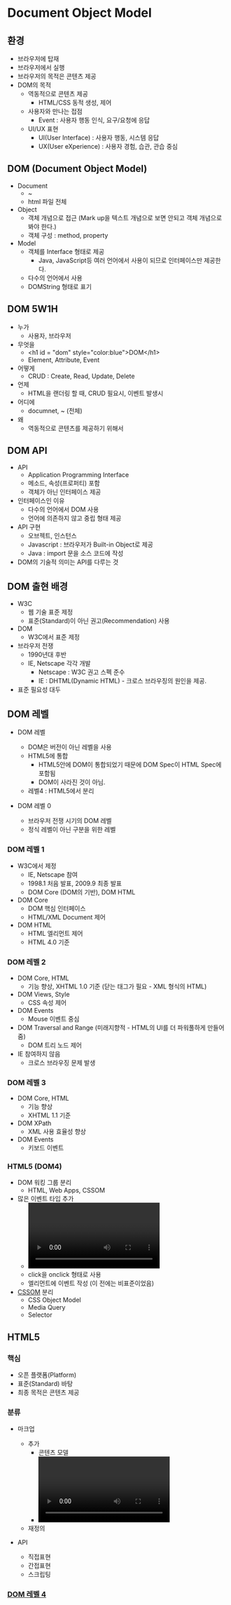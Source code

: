# Document Object Model

## 환경

* 브라우저에 탑재
* 브라우저에서 실행
* 브라우저의 목적은 콘텐츠 제공
* DOM의 목적
  * 역동적으로 콘텐츠 제공
    * HTML/CSS 동적 생성, 제어
  * 사용자와 만나는 접점
    * Event : 사용자 행동 인식, 요구/요청에 응답
  * UI/UX 표현
    * UI(User Interface) : 사용자 행동, 시스템 응답
    * UX(User eXperience) : 사용자 경험, 습관, 관습 중심

## DOM (Document Object Model)

* Document
  * <!DOCTYPE html>~</html>
  * html 파일 전체
* Object
  * 객체 개념으로 접근 (Mark up을 텍스트 개념으로 보면 안되고 객체 개념으로 봐야 한다.)
  * 객체 구성 : method, property
* Model
  * 객체를 Interface 형태로 제공
    * Java, JavaScript등 여러 언어에서 사용이 되므로 인터페이스만 제공한다.
  * 다수의 언어에서 사용
  * DOMString 형태로 표기

## DOM 5W1H

* 누가
  * 사용자, 브라우저
* 무엇을
  * \<h1 id = "dom" style="color:blue"\>DOM\</h1\>
  * Element, Attribute, Event
* 어떻게
  * CRUD : Create, Read, Update, Delete
* 언제
  * HTML을 랜더링 할 때, CRUD 필요시, 이벤트 발생시
* 어디에
  * documnet, <!DOCTYPE html><html>~</html> (전체)
* 왜
  * 역동적으로 콘텐츠를 제공하기 위해서

## DOM API

* API
  * Application Programming Interface
  * 메소드, 속성(프로퍼티) 포함
  * 객체가 아닌 인터페이스 제공
* 인터페이스인 이유
  * 다수의 언어에서 DOM 사용
  * 언어에 의존하지 않고 중립 형태 제공
* API 구현
  * 오브젝트, 인스턴스
  * Javascript : 브라우저가 Built-in Object로 제공
  * Java : import 문을 소스 코드에 작성
* DOM의 기술적 의미는 API를 다루는 것

## DOM 출현 배경

* W3C
  * 웹 기술 표준 제정
  * 표준(Standard)이 아닌 권고(Recommendation) 사용
* DOM
  * W3C에서 표준 제정
* 브라우저 전쟁
  * 1990년대 후반
  * IE, Netscape 각각 개발
    * Netscape : W3C 권고 스펙 준수
    * IE : DHTML(Dynamic HTML) - 크로스 브라우징의 원인을 제공.
* 표준 필요성 대두

## DOM 레벨

* DOM 레벨
  * DOM은 버전이 아닌 레벨을 사용
  * HTML5에 통합
    * HTML5안에 DOM이 통합되었기 때문에 DOM Spec이 HTML Spec에 포함됨
    * DOM이 사라진 것이 아님.
  * 레벨4 : HTML5에서 분리

* DOM 레벨 0
  * 브라우저 전쟁 시기의 DOM 레벨
  * 정식 레벨이 아닌 구분을 위한 레벨

### DOM 레벨 1

* W3C에서 제정
  * IE, Netscape 참여
  * 1998.1 처음 발표, 2009.9 최종 발표
  * DOM Core (DOM의 기반), DOM HTML
* DOM Core
  * DOM 핵심 인터페이스
  * HTML/XML Document 제어
* DOM HTML
  * HTML 엘리먼트 제어
  * HTML 4.0 기준

### DOM 레벨 2

* DOM Core, HTML
  * 기능 향상, XHTML 1.0 기준 (닫는 태그가 필요 - XML 형식의 HTML)
* DOM Views, Style
  * CSS 속성 제어
* DOM Events
  * Mouse 이벤트 중심
* DOM Traversal and Range (미래지향적 - HTML의 UI를 더 파워풀하게 만들어줌)
  * DOM 트리 노드 제어
* IE 참여하지 않음
  * 크로스 브라우징 문제 발생

### DOM 레벨 3

* DOM Core, HTML
  * 기능 향상
  * XHTML 1.1 기준
* DOM XPath
  * XML 사용 효율성 향상
* DOM Events
  * 키보드 이벤트

### HTML5 (DOM4)

* DOM 워킹 그룹 분리
  * HTML, Web Apps, CSSOM
* 많은 이벤트 타입 추가
  * <video>, <audio> 제어 이벤트 타입
  * click을 onclick 형태로 사용
  * 엘리먼트에 이벤트 작성 (이 전에는 비표준이었음)
* [CSSOM] 분리
  * CSS Object Model
  * Media Query
  * Selector

## HTML5

### 핵심

* 오픈 플랫폼(Platform)
* 표준(Standard) 바탕
* 최종 목적은 콘텐츠 제공

### 분류

* 마크업
  * 추가
    * 콘텐츠 모델
    * <video>, <section> 등
  * 재정의

* API
  * 직접표현
  * 간접표현
  * 스크립팅

### [DOM 레벨 4]


[CSSOM]: https://www.w3.org/TR/cssom/
[DOM 레벨 4]: https://www.w3.org/TR/dom/
